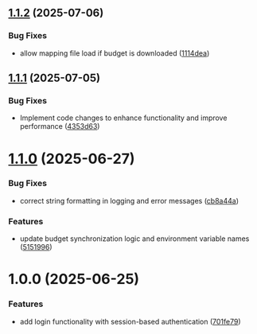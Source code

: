 ## [1.1.2](https://github.com/rjlee/actual-landg-pension/compare/v1.1.1...v1.1.2) (2025-07-06)


### Bug Fixes

* allow mapping file load if budget is downloaded ([1114dea](https://github.com/rjlee/actual-landg-pension/commit/1114dea2c32a13eb7b8c2b22ca03e16c4f662538))

## [1.1.1](https://github.com/rjlee/actual-landg-pension/compare/v1.1.0...v1.1.1) (2025-07-05)


### Bug Fixes

* Implement code changes to enhance functionality and improve performance ([4353d63](https://github.com/rjlee/actual-landg-pension/commit/4353d6354bc4d1ad417f2d7042093a73625e15d4))

# [1.1.0](https://github.com/rjlee/actual-landg-pension/compare/v1.0.0...v1.1.0) (2025-06-27)


### Bug Fixes

* correct string formatting in logging and error messages ([cb8a44a](https://github.com/rjlee/actual-landg-pension/commit/cb8a44a5cf8ae070c4400d98278dc120e22c82e4))


### Features

* update budget synchronization logic and environment variable names ([5151996](https://github.com/rjlee/actual-landg-pension/commit/5151996dc5218819a99eb6a5c80a09b09d3a2e1b))

# 1.0.0 (2025-06-25)


### Features

* add login functionality with session-based authentication ([701fe79](https://github.com/rjlee/actual-landg-pension/commit/701fe79b9f25400a9df1d84951e4c5cfba0ef0c1))
